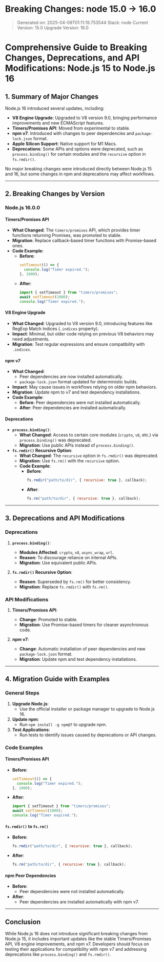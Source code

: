 # Breaking Changes: node 15.0 → 16.0
> Generated on: 2025-04-09T01:11:19.753544
> Stack: node
> Current Version: 15.0
> Upgrade Version: 16.0

# Comprehensive Guide to Breaking Changes, Deprecations, and API Modifications: Node.js 15 to Node.js 16

## 1. Summary of Major Changes
Node.js 16 introduced several updates, including:
- **V8 Engine Upgrade**: Upgraded to V8 version 9.0, bringing performance improvements and new ECMAScript features.
- **Timers/Promises API**: Moved from experimental to stable.
- **npm v7**: Introduced with changes to peer dependencies and `package-lock.json` format.
- **Apple Silicon Support**: Native support for M1 Macs.
- **Deprecations**: Some APIs and options were deprecated, such as `process.binding()` for certain modules and the `recursive` option in `fs.rmdir()`.

No major breaking changes were introduced directly between Node.js 15 and 16, but some changes in npm and deprecations may affect workflows.

---

## 2. Breaking Changes by Version

### **Node.js 16.0.0**
#### **Timers/Promises API**
- **What Changed**: The `timers/promises` API, which provides timer functions returning Promises, was promoted to stable.
- **Migration**: Replace callback-based timer functions with Promise-based ones.
- **Code Example**:
  - **Before**:
    ```javascript
    setTimeout(() => {
      console.log("Timer expired.");
    }, 1000);
    ```
  - **After**:
    ```javascript
    import { setTimeout } from "timers/promises";
    await setTimeout(1000);
    console.log("Timer expired.");
    ```

#### **V8 Engine Upgrade**
- **What Changed**: Upgraded to V8 version 9.0, introducing features like RegExp Match Indices (`.indices` property).
- **Impact**: Minimal, but older code relying on previous V8 behaviors may need adjustments.
- **Migration**: Test regular expressions and ensure compatibility with `.indices`.

#### **npm v7**
- **What Changed**:
  - Peer dependencies are now installed automatically.
  - `package-lock.json` format updated for deterministic builds.
- **Impact**: May cause issues in workflows relying on older npm behaviors.
- **Migration**: Update npm to v7 and test dependency installations.
- **Code Example**:
  - **Before**: Peer dependencies were not installed automatically.
  - **After**: Peer dependencies are installed automatically.

#### **Deprecations**
- **`process.binding()`**:
  - **What Changed**: Access to certain core modules (`crypto`, `v8`, etc.) via `process.binding()` was deprecated.
  - **Migration**: Use public APIs instead of `process.binding()`.
- **`fs.rmdir()` Recursive Option**:
  - **What Changed**: The `recursive` option in `fs.rmdir()` was deprecated.
  - **Migration**: Use `fs.rm()` with the `recursive` option.
  - **Code Example**:
    - **Before**:
      ```javascript
      fs.rmdir("path/to/dir", { recursive: true }, callback);
      ```
    - **After**:
      ```javascript
      fs.rm("path/to/dir", { recursive: true }, callback);
      ```

---

## 3. Deprecations and API Modifications
### **Deprecations**
1. **`process.binding()`**:
   - **Modules Affected**: `crypto`, `v8`, `async_wrap`, `url`.
   - **Reason**: To discourage reliance on internal APIs.
   - **Migration**: Use equivalent public APIs.

2. **`fs.rmdir()` Recursive Option**:
   - **Reason**: Superseded by `fs.rm()` for better consistency.
   - **Migration**: Replace `fs.rmdir()` with `fs.rm()`.

### **API Modifications**
1. **Timers/Promises API**:
   - **Change**: Promoted to stable.
   - **Migration**: Use Promise-based timers for cleaner asynchronous code.

2. **npm v7**:
   - **Change**: Automatic installation of peer dependencies and new `package-lock.json` format.
   - **Migration**: Update npm and test dependency installations.

---

## 4. Migration Guide with Examples
### **General Steps**
1. **Upgrade Node.js**:
   - Use the official installer or package manager to upgrade to Node.js 16.
2. **Update npm**:
   - Run `npm install -g npm@7` to upgrade npm.
3. **Test Applications**:
   - Run tests to identify issues caused by deprecations or API changes.

### **Code Examples**
#### **Timers/Promises API**
- **Before**:
  ```javascript
  setTimeout(() => {
    console.log("Timer expired.");
  }, 1000);
  ```
- **After**:
  ```javascript
  import { setTimeout } from "timers/promises";
  await setTimeout(1000);
  console.log("Timer expired.");
  ```

#### **`fs.rmdir()` to `fs.rm()`**
- **Before**:
  ```javascript
  fs.rmdir("path/to/dir", { recursive: true }, callback);
  ```
- **After**:
  ```javascript
  fs.rm("path/to/dir", { recursive: true }, callback);
  ```

#### **npm Peer Dependencies**
- **Before**:
  - Peer dependencies were not installed automatically.
- **After**:
  - Peer dependencies are installed automatically with npm v7.

---

## Conclusion
While Node.js 16 does not introduce significant breaking changes from Node.js 15, it includes important updates like the stable Timers/Promises API, V8 engine improvements, and npm v7. Developers should focus on testing their applications for compatibility with npm v7 and addressing deprecations like `process.binding()` and `fs.rmdir()`.